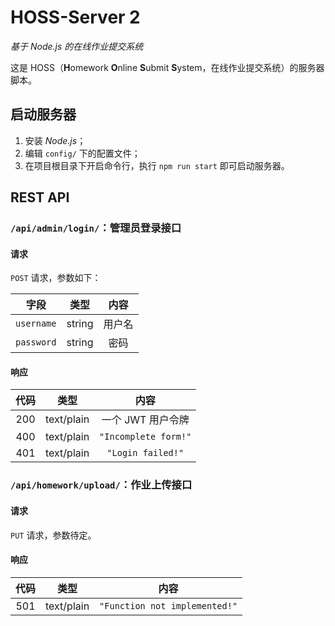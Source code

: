 # HOSS-Server 2

*基于 Node.js 的在线作业提交系统*

这是 HOSS（**H**omework **O**nline **S**ubmit **S**ystem，在线作业提交系统）的服务器脚本。

## 启动服务器

1. 安装 *Node.js*；
2. 编辑 `config/` 下的配置文件；
3. 在项目根目录下开启命令行，执行 `npm run start` 即可启动服务器。

## REST API

### `/api/admin/login/`：管理员登录接口

#### 请求

`POST` 请求，参数如下：

|    字段    |  类型  |  内容  |
| :--------: | :----: | :----: |
| `username` | string | 用户名 |
| `password` | string |  密码  |

#### 响应

| 代码  |    类型    |         内容         |
| :---: | :--------: | :------------------: |
|  200  | text/plain |  一个 JWT 用户令牌   |
|  400  | text/plain | `"Incomplete form!"` |
|  401  | text/plain |  `"Login failed!"`   |

### `/api/homework/upload/`：作业上传接口

#### 请求

`PUT` 请求，参数待定。

#### 响应

| 代码  |    类型    |             内容              |
| :---: | :--------: | :---------------------------: |
|  501  | text/plain | `"Function not implemented!"` |
